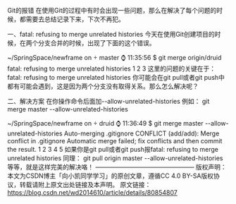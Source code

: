 Git的报错
在使用Git的过程中有时会出现一些问题，那么在解决了每个问题的时候，都需要去总结记录下来，下次不再犯。

一、fatal: refusing to merge unrelated histories
今天在使用Git创建项目的时候，在两个分支合并的时候，出现了下面的这个错误。

~/SpringSpace/newframe on  master ⌚ 11:35:56
$ git merge origin/druid
fatal: refusing to merge unrelated histories
1
2
3
这里的问题的关键在于：fatal: refusing to merge unrelated histories
你可能会在git pull或者git push中都有可能会遇到，这是因为两个分支没有取得关系。那么怎么解决呢？

二、解决方案
在你操作命令后面加--allow-unrelated-histories
例如：
git merge master --allow-unrelated-histories

~/SpringSpace/newframe on  druid ⌚ 11:36:49
$ git merge master --allow-unrelated-histories
Auto-merging .gitignore
CONFLICT (add/add): Merge conflict in .gitignore
Automatic merge failed; fix conflicts and then commit the result.
1
2
3
4
5
如果你是git pull或者git push报fatal: refusing to merge unrelated histories
同理：
git pull origin master --allow-unrelated-histories
等等，就是这样完美的解决咯！
————————————————
版权声明：本文为CSDN博主「向小凯同学学习」的原创文章，遵循CC 4.0 BY-SA版权协议，转载请附上原文出处链接及本声明。
原文链接：https://blog.csdn.net/wd2014610/article/details/80854807